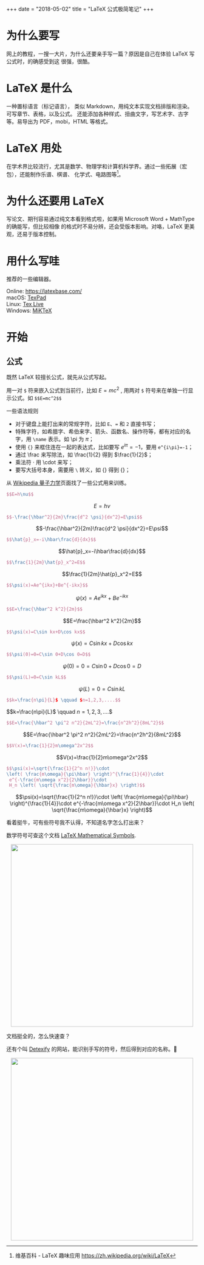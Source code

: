 +++
date = "2018-05-02"
title = "LaTeX 公式极简笔记"
+++

# 为什么要写
网上的教程，一搜一大片，为什么还要亲手写一篇？原因是自己在体验 LaTeX 写公式时，的确感受到这
很强，很酷。

# LaTeX 是什么
一种置标语言（标记语言）， 类似 Markdown，用纯文本实现文档排版和渲染。可写章节、表格，以及公式。
还能添加各种样式、扭曲文字，写艺术字、古字等。易导出为 PDF，mobi，HTML 等格式。

# LaTeX 用处
在学术界比较流行，尤其是数学、物理学和计算机科学界。通过一些拓展（宏包），还能制作乐谱、棋谱、
化学式、电路图等[^wiki1]。

[^wiki1]: 维基百科 - LaTeX 趣味应用 https://zh.wikipedia.org/wiki/LaTeX

# 为什么还要用 LaTeX
写论文、期刊容易通过纯文本看到格式啦，如果用 Microsoft Word + MathType 的确能写，但比较相像
的格式时不易分辨，还会受版本影响。对咯，LaTeX 更美观，还易于版本控制。

# 用什么写哇
推荐的一些编辑器。

Online:  https://latexbase.com/  
macOS: [TexPad][texpad]  
Linux: [Tex Live][texlive]  
Windows: [MiKTeX][miktex]  

# 开始

## 公式

既然 LaTeX 较擅长公式，就先从公式写起。

用一对 `$` 符来嵌入公式到当前行，比如 $E=mc^2$ ,
用两对 `$` 符号来在单独一行显示公式。如 `$$E=mc^2$$` 

一些语法规则  

* 对于键盘上能打出来的常规字符，比如 `E`、`=` 和 `2` 直接书写；
* 特殊字符，如希腊字、希伯来字、箭头、函数名、操作符等，都有对应的名字，用 `\name` 表示。如 \pi 为 $\pi$；
* 使用 `{}` 来框住连在一起的表达式，比如要写 $e^{i\pi}=-1$，要用 `e^{i\pi}=-1`；
* 通过 \frac 来写除法，如 \frac{1}{2} 得到 $\frac{1}{2}$；
* 乘法符 ‧ 用 \cdot 来写；
* 要写大括号本身，需要用 `\` 转义，如 \{\} 得到 $\{\}$；


从 [Wikipedia 量子力学][wiki-liangzilixue]页面找了一些公式用来训练。

```latex
$$E=h\nu$$
```
$$E=h\nu$$

```latex
$$-\frac{\hbar^2}{2m}\frac{d^2 \psi}{dx^2}=E\psi$$
```
$$-\frac{\hbar^2}{2m}\frac{d^2 \psi}{dx^2}=E\psi$$

```latex
$$\hat{p}_x=-i\hbar\frac{d}{dx}$$
```
$$\hat{p}_x=-i\hbar\frac{d}{dx}$$

```latex
$$\frac{1}{2m}\hat{p}_x^2=E$$
```
$$\frac{1}{2m}\hat{p}_x^2=E$$

```latex
$$\psi(x)=Ae^{ikx}+Be^{-ikx}$$
```
$$\psi(x)=Ae^{ikx}+Be^{-ikx}$$

```latex
$$E=\frac{\hbar^2 k^2}{2m}$$
```
$$E=\frac{\hbar^2 k^2}{2m}$$

```latex
$$\psi(x)=C\sin kx+D\cos kx$$
```
$$\psi(x)=C\sin kx+D\cos kx$$

```latex
$$\psi(0)=0=C\sin 0+D\cos 0=D$$
```
$$\psi(0)=0=C\sin 0+D\cos 0=D$$

```latex
$$\psi(L)=0=C\sin kL$$
```
$$\psi(L)=0=C\sin kL$$

```latex
$$k=\frac{n\pi}{L}$ \qquad $n=1,2,3,....$$
```
$$k=\frac{n\pi}{L}$ \qquad $n=1,2,3,....$$

```latex
$$E=\frac{\hbar^2 \pi^2 n^2}{2mL^2}=\frac{n^2h^2}{8mL^2}$$
```
$$E=\frac{\hbar^2 \pi^2 n^2}{2mL^2}=\frac{n^2h^2}{8mL^2}$$

```latex
$$V(x)=\frac{1}{2}m\omega^2x^2$$
```
$$V(x)=\frac{1}{2}m\omega^2x^2$$

```latex
$$\psi(x)=\sqrt{\frac{1}{2^n n!}}\cdot
\left( \frac{m\omega}{\pi\hbar} \right)^{\frac{1}{4}}\cdot
 e^{-\frac{m\omega x^2}{2\hbar}}\cdot 
 H_n \left( \sqrt{\frac{m\omega}{\hbar}x} \right)$$
```
$$\psi(x)=\sqrt{\frac{1}{2^n n!}}\cdot
\left( \frac{m\omega}{\pi\hbar} \right)^{\frac{1}{4}}\cdot
 e^{-\frac{m\omega x^2}{2\hbar}}\cdot 
 H_n \left( \sqrt{\frac{m\omega}{\hbar}x} \right)$$

看着挺牛，可有些符号我不认得，不知道名字怎么打出来？

数学符号可查这个文档 [LaTeX Mathematical Symbols][latex-symbols].

<center>
<img src="latex-symbols.png" width=480 />
</center>

文档挺全的，怎么快速查？

还有个叫 [Detexify][detexify] 的网站，能识别手写的符号，然后得到对应的名称。🧐

<center>
<img src="detexify.png" width=480 />
</center>

[texpad]: https://www.texpad.com/osx
[mactex]: http://www.tug.org/mactex/
[miktex]: https://miktex.org/
[texlive]: http://www.tug.org/texlive/
[wiki-liangzilixue]: https://zh.wikipedia.org/wiki/%E9%87%8F%E5%AD%90%E5%8A%9B%E5%AD%A6
[latex-symbols]: https://reu.dimacs.rutgers.edu/Symbols.pdf
[detexify]: http://detexify.kirelabs.org/classify.html
